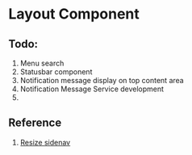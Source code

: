 # Layout Component

## Todo:
1. Menu search
2. Statusbar component
3. Notification message display on top content area
4. Notification Message Service development
5. 


## Reference

1. [Resize sidenav](https://itnext.io/crafting-a-resizable-sidenav-in-angular-4cdb77bd441a)